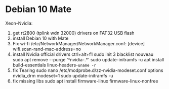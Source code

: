 # Debian 10 Mate
Xeon-Nvidia:
1) get rt2800 (tplink wdn 32000) drivers on FAT32 USB flash
2) install Debian 10 with Mate
3) Fix wi-fi
/etc/NetworkManager/NetworkManager.conf:
[device]
wifi.scan-rand-mac-address=no
3) install Nvidia official drivers
ctrl+alt+f1
sudo init 3
blacklist nouveau
sudo apt remove --purge '^nvidia-.*'
sudo update-initramfs -u
apt install build-essentials linux-headers-`uname -r`
4) fix Tearing
sudo nano /etc/modprobe.d/zz-nvidia-modeset.conf
options nvidia_drm modeset=1
sudo update-initramfs -u
5) fix missing libs
sudo apt install firmware-linux firmware-linux-nonfree
